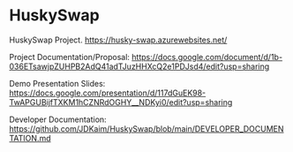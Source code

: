 # HuskySwap
HuskySwap Project. https://husky-swap.azurewebsites.net/

Project Documentation/Proposal: https://docs.google.com/document/d/1b-036ETsawjpZUHPB2AdQ41adTJuzHHXcQ2e1PDJsd4/edit?usp=sharing

Demo Presentation Slides: https://docs.google.com/presentation/d/117dGuEK98-TwAPGUBijfTXKM1hCZNRdOGHY__NDKyi0/edit?usp=sharing

Developer Documentation: https://github.com/JDKaim/HuskySwap/blob/main/DEVELOPER_DOCUMENTATION.md
